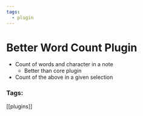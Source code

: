 ```yaml
---
tags:
  - plugin
---
```

# Better Word Count Plugin
- Count of words and character in a note
	- Better than core plugin
- Count of the above in a given selection

### Tags:
[[plugins]]
